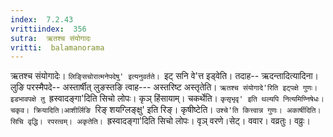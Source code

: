 ```yaml
---
index:  7.2.43
vrittiindex:  356
sutra:  ऋतश्च संयोगादः
vritti:  balamanorama 
---
```


ऋतश्च संयोगादेः। `लिङ्सिचोरात्मनेपदेषु' इत्यनुवर्तते। `इट् सनि वे'त्त इड्वेति। तदाह-- ऋदन्तादित्यादिना। लुङि परस्मैपदे-- अस्तार्षीत् लुङस्तङि त्वाह--- अस्तरिष्ट अस्तृतेति। `ऋतश्च संयोगादे'रिति इट्पक्षे गुणः। इडभावपक्षे तु `ह्रस्वादङ्गा'दिति सिचो लोपः। कृञ् हिंसायाम्। चकर्थेति। `कृसृभृवृ' इति थल्यपि नित्यमिण्निषेधः। चकृव। क्रियादिति।आशीर्लिङि `रिङ् शयग्लिङ्क्षु' इति रिङ्। कृषीष्टेति। `उश्चे'ति कित्त्वान्न गुणः। अकार्षीदिति।सिचि वृद्धि। रपरत्वम्। अकृतेति। `ह्रस्वादङ्गा'दिति सिचो लोपः। वृञ् वरणे।सेट्। ववार। वव्रतुः। वव्रुः।


